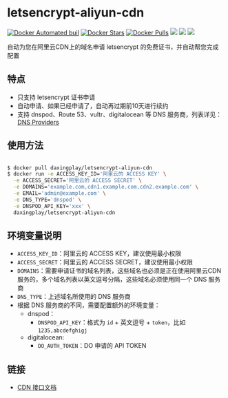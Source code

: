 # letsencrypt-aliyun-cdn

[![Docker Automated buil](https://img.shields.io/docker/automated/daxingplay/letsencrypt-aliyun-cdn.svg)](https://hub.docker.com/r/daxingplay/letsencrypt-aliyun-cdn/) [![Docker Stars](https://img.shields.io/docker/stars/daxingplay/letsencrypt-aliyun-cdn.svg)](https://hub.docker.com/r/daxingplay/letsencrypt-aliyun-cdn/) [![Docker Pulls](https://img.shields.io/docker/pulls/daxingplay/letsencrypt-aliyun-cdn.svg)](https://hub.docker.com/r/daxingplay/letsencrypt-aliyun-cdn/) [![](https://badge.imagelayers.io/daxingplay/letsencrypt-aliyun-cdn:latest.svg)](https://imagelayers.io/?images=daxingplay/letsencrypt-aliyun-cdn:latest 'Get your own badge on imagelayers.io') [![](https://images.microbadger.com/badges/image/daxingplay/letsencrypt-aliyun-cdn.svg)](https://microbadger.com/images/daxingplay/letsencrypt-aliyun-cdn "Get your own image badge on microbadger.com") [![](https://images.microbadger.com/badges/version/daxingplay/letsencrypt-aliyun-cdn.svg)](https://microbadger.com/images/daxingplay/letsencrypt-aliyun-cdn "Get your own version badge on microbadger.com")

自动为您在阿里云CDN上的域名申请 letsencrypt 的免费证书，并自动帮您完成配置

## 特点

* 只支持 letsencrypt 证书申请
* 自动申请、如果已经申请了，自动再过期前10天进行续约
* 支持 dnspod、Route 53、vultr、digitalocean 等 DNS 服务商，列表详见：[DNS Providers](https://github.com/xenolf/lego/tree/master/providers/dns)

## 使用方法

```bash

$ docker pull daxingplay/letsencrypt-aliyun-cdn
$ docker run -e ACCESS_KEY_ID='阿里云的 ACCESS KEY' \
  -e ACCESS_SECRET='阿里云的 ACCESS SECRET' \
  -e DOMAINS='example.com,cdn1.example.com,cdn2.example.com' \
  -e EMAIL='admin@example.com' \
  -e DNS_TYPE='dnspod' \
  -e DNSPOD_API_KEY='xxx' \
  daxingplay/letsencrypt-aliyun-cdn

```

## 环境变量说明

* `ACCESS_KEY_ID`：阿里云的 ACCESS KEY，建议使用最小权限
* `ACCESS_SECRET`：阿里云的 ACCESS SECRET，建议使用最小权限
* `DOMAINS`：需要申请证书的域名列表，这些域名也必须是正在使用阿里云CDN服务的，多个域名列表以英文逗号分隔，这些域名必须使用同一个 DNS 服务商
* `DNS_TYPE`：上述域名所使用的 DNS 服务商
* 根据 DNS 服务商的不同，需要配置额外的环境变量：
  * dnspod：
    * `DNSPOD_API_KEY`：格式为 `id` + 英文逗号 + `token`，比如 `1235,abcdefghigj`
  * digitalocean:
    * `DO_AUTH_TOKEN`：DO 申请的 API TOKEN  

## 链接

- [CDN 接口文档](https://help.aliyun.com/document_detail/27148.html?spm=5176.doc27148.6.603.5Tehoi)
